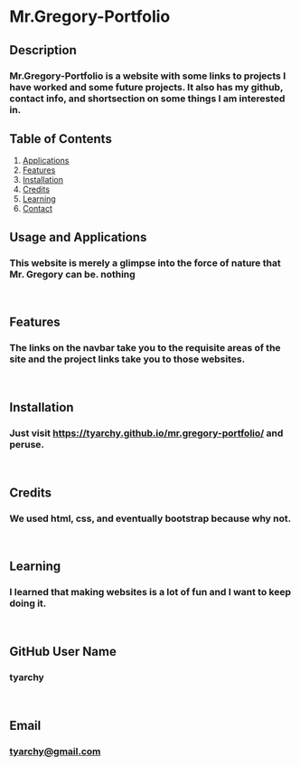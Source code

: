 # Mr.Gregory-Portfolio

## Description
### Mr.Gregory-Portfolio is a website with some links to projects I have worked and some future projects.  It also has my github, contact info, and shortsection on some things I am interested in.
  
## Table of Contents
1. [Applications](#Features)
2. [Features](#Features)
3. [Installation](#installation)
4. [Credits](#credits)
5. [Learning](#learning)
6. [Contact](#email)



## Usage and Applications
### This website is merely a glimpse into the force of nature that Mr. Gregory can be. nothing

<p>&nbsp;</p>  

## Features
### The links on the navbar take you to the requisite areas of the site and the project links take you to those websites.  

<p>&nbsp;</p>

## Installation
### Just visit https://tyarchy.github.io/mr.gregory-portfolio/ and peruse.

<p>&nbsp;</p>
  
## Credits
### We used html, css, and eventually bootstrap because why not.

<p>&nbsp;</p>
  
## Learning
### I learned that making websites is a lot of fun and I want to keep doing it.

<p>&nbsp;</p>
  
## GitHub User Name
### tyarchy

<p>&nbsp;</p>
  
## Email
### tyarchy@gmail.com

  